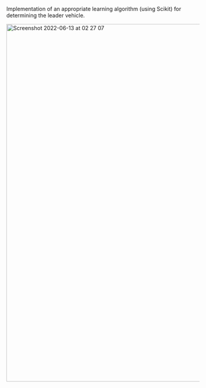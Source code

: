 Implementation of an appropriate learning algorithm (using Scikit) for determining the leader vehicle.


<img width="932" alt="Screenshot 2022-06-13 at 02 27 07" src="https://user-images.githubusercontent.com/72282670/173260051-dc157510-d52f-4bff-9fcc-abe939fdf8d7.png">
